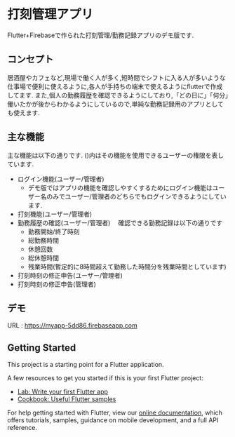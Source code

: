 # 打刻管理アプリ

Flutter+Firebaseで作られた打刻管理/勤務記録アプリのデモ版です.

## コンセプト
居酒屋やカフェなど,現場で働く人が多く,短時間でシフトに入る人が多いような仕事場で便利に使えるように,各人が手持ちの端末で使えるようにflutterで作成してます.
また,個人の勤務履歴を確認できるようにしており,「どの日に」「何分」働いたかが後からわかるようにしているので,単純な勤務記録用のアプリとしても使えます.

## 主な機能
主な機能は以下の通りです.
()内はその機能を使用できるユーザーの権限を表しています.
- ログイン機能(ユーザー/管理者)
  - デモ版ではアプリの機能を確認しやすくするためにログイン機能はユーザー名のみでユーザー/管理者のどちらでもログインできるようにしています.
- 打刻機能(ユーザー/管理者)
- 勤務履歴の確認(ユーザー/管理者)
　確認できる勤務記録は以下の通りです
  - 勤務開始/終了時刻
  - 総勤務時間
  - 休憩回数
  - 総休憩時間
  - 残業時間(暫定的に8時間超えて勤務した時間分を残業時間としています)
- 打刻時刻の修正申告(ユーザー/管理者)
- 打刻時刻の修正申告(管理者)

## デモ
URL : https://myapp-5dd86.firebaseapp.com

## Getting Started

This project is a starting point for a Flutter application.

A few resources to get you started if this is your first Flutter project:

- [Lab: Write your first Flutter app](https://flutter.dev/docs/get-started/codelab)
- [Cookbook: Useful Flutter samples](https://flutter.dev/docs/cookbook)

For help getting started with Flutter, view our
[online documentation](https://flutter.dev/docs), which offers tutorials,
samples, guidance on mobile development, and a full API reference.
